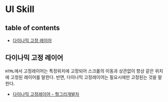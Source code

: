 # UI Skill



## table of contents
- [다이나믹 고정 레이어](#다이나믹-고정-레이어)


## 다이나믹 고정 레이어
`HTML`에서 고정레이어는 특정위치에 고정되어 스크롤의 이동과 상관없이 항상 같은 위치에 고정된 레이어를 말한다.
반면, 다이나믹 고정레이어는 필요시에만 고정된는 것을 말한다.

- [다이나믹 고정레이어 - 헝그리개발자](https://bemeal2.tistory.com/274)

